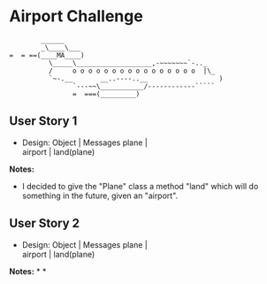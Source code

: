 Airport Challenge
=================

```
        ______
        _\____\___
=  = ==(____MA____)
          \_____\___________________,-~~~~~~~`-.._
          /     o o o o o o o o o o o o o o o o  |\_
          `~-.__       __..----..__                  )
                `---~~\___________/------------`````
                =  ===(_________)

```

User Story 1
---------

* Design:
Object   | Messages
plane    |  
airport  |  land(plane)

**Notes:**
* I decided to give the "Plane" class a method "land" which will do something in the future, given an "airport".


User Story 2
---------

* Design:
Object   | Messages
plane    |  
airport  |  land(plane)

**Notes:**
* 
* 
